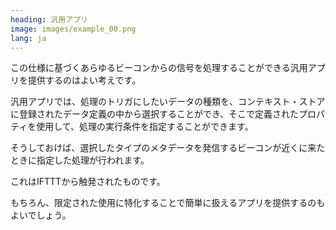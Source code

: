 ```yaml
---
heading: 汎用アプリ
image: images/example_00.png
lang: ja
---
```

 この仕様に基づくあらゆるビーコンからの信号を処理することができる汎用アプリを提供するのはよい考えです。

汎用アプリでは、処理のトリガにしたいデータの種類を、コンテキスト・ストアに登録されたデータ定義の中から選択することができ、そこで定義されたプロパティを使用して、処理の実行条件を指定することができます。

そうしておけば、選択したタイプのメタデータを発信するビーコンが近くに来たときに指定した処理が行われます。

これはIFTTTから触発されたものです。

もちろん、限定された使用に特化することで簡単に扱えるアプリを提供するのもよいでしょう。

